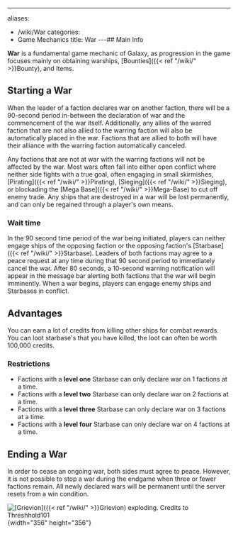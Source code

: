 ---
aliases:
- /wiki/War
categories:
- Game Mechanics
title: War
---## Main Info 

**War** is a fundamental game mechanic of Galaxy, as progression in the game focuses mainly on obtaining warships, [Bounties]({{< ref "/wiki/" >}}Bounty), and Items.

## Starting a War 

When the leader of a faction declares war on another faction, there will be a 90-second period in-between the declaration of war and the commencement of the war itself. Additionally, any allies of the warred faction that are not also allied to the warring faction will also be automatically placed in the war. Factions that are allied to both will have their alliance with the warring faction automatically canceled.

Any factions that are not at war with the warring factions will not be affected by the war. Most wars often fall into either open conflict where neither side fights with a true goal, often engaging in small skirmishes, [Pirating]({{< ref "/wiki/" >}}Pirating), [Sieging]({{< ref "/wiki/" >}}Sieging), or blockading the [Mega Base]({{< ref "/wiki/" >}}Mega-Base) to cut off enemy trade. Any ships that are destroyed in a war will be lost permanently, and can only be regained through a player's own means.

### Wait time 

In the 90 second time period of the war being initiated, players can neither engage ships of the opposing faction or the opposing faction's [Starbase]({{< ref "/wiki/" >}}Starbase). Leaders of both factions may agree to a peace request at any time during that 90 second period to immediately cancel the war. After 80 seconds, a 10-second warning notification will appear in the message bar alerting both factions that the war will begin imminently. When a war begins, players can engage enemy ships and Starbases in conflict.

## Advantages

You can earn a lot of credits from killing other ships for combat rewards. You can loot starbase's that you have killed, the loot can often be worth 100,000 credits.

### Restrictions

- Factions with a **level one** Starbase can only declare war on 1 factions at a time.
- Factions with a **level two** Starbase can only declare war on 2 factions at a time.
- Factions with a **level three** Starbase can only declare war on 3 factions at a time.
- Factions with a **level four** Starbase can only declare war on 4 factions at a time.

## Ending a War 

In order to cease an ongoing war, both sides must agree to peace. However, it is not possible to stop a war during the endgame when three or fewer factions remain. All newly declared wars will be permanent until the server resets from a win condition.

![[Grievion]({{< ref "/wiki/" >}}Grievion) exploding. Credits to
Threshhold101](Explosion3.gif "Grievion exploding. Credits to Threshhold101"){width="356" height="356"}